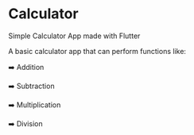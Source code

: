 # Calculator
Simple Calculator App made with Flutter
<br />
<p>A basic calculator app that can perform functions like: </p>
<p>➡️ Addition</p>
<p>➡️ Subtraction</p>
<p>➡️ Multiplication</p>
<p>➡️ Division</p>
